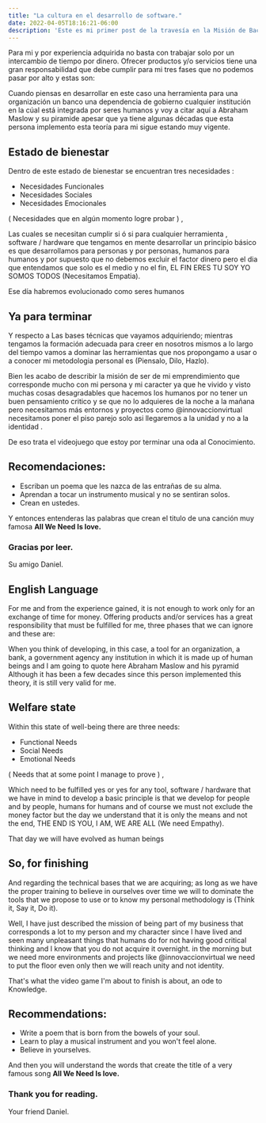 ```yaml
---
title: "La cultura en el desarrollo de software."
date: 2022-04-05T18:16:21-06:00
description: 'Este es mi primer post de la travesía en la Misión de Backend con Node JS de Launch X.'
---
```




Para mi y por experiencia adquirida no basta con trabajar solo por un intercambio de tiempo por dinero.
Ofrecer productos y/o servicios tiene una gran responsabilidad que debe cumplir para mi tres fases que no 
podemos pasar por alto y estas son:


Cuando piensas en desarrollar en este caso una herramienta para una organización un banco una dependencia de gobierno
cualquier institución en la cúal está integrada por seres humanos y voy a citar aquí a Abraham Maslow y su piramide 
apesar que ya tiene algunas décadas que esta persona implemento esta teoría para mi sigue estando muy vigente.

## Estado de bienestar

Dentro de este estado de bienestar se encuentran tres necesidades :

- Necesidades Funcionales
- Necesidades Sociales
- Necesidades Emocionales

( Necesidades que en algún momento logre probar ) ,

Las cuales se necesitan cumplir si ó si para cualquier herramienta , software / hardware que tengamos en mente desarrollar 
un principio básico es que desarrollamos para personas y por personas, humanos para humanos y por supuesto que no debemos excluir el factor dinero
pero el dia que entendamos que solo es el medio y no el fin, EL FIN ERES TU SOY YO SOMOS TODOS (Necesitamos Empatia). 

Ese día habremos evolucionado como seres humanos 

## Ya para terminar 

Y respecto a Las bases técnicas que vayamos adquiriendo; mientras tengamos la formación adecuada para creer en nosotros mismos a lo largo del tiempo vamos 
a dominar las herramientas que nos propongamo a usar o a conocer mi metodologia personal es (Piensalo, Dilo, Hazlo).

Bien les acabo de describir la misión de ser de mi emprendimiento que corresponde mucho con mi persona y mi caracter ya que he vivido y visto muchas cosas desagradables que hacemos los humanos por no tener un buen pensamiento critico y se que no lo adquieres de la noche a la mañana pero necesitamos más entornos y proyectos como @innovaccionvirtual necesitamos poner el piso parejo solo asi llegaremos a la unidad y no a la identidad .


De eso trata el videojuego que estoy por terminar una oda al Conocimiento.

## Recomendaciones:

- Escriban un poema que les nazca de las entrañas de su alma.
- Aprendan a tocar un instrumento musical y no se sentiran solos.
- Crean en ustedes.

Y entonces entenderas las palabras que crean el titulo de una canción muy famosa **All We Need Is love.**

### Gracias por leer.

Su amigo Daniel.

## English Language

For me and from the experience gained, it is not enough to work only for an exchange of time for money.
Offering products and/or services has a great responsibility that must be fulfilled for me, three phases that
we can ignore and these are:


When you think of developing, in this case, a tool for an organization, a bank, a government agency
any institution in which it is made up of human beings and I am going to quote here Abraham Maslow and his pyramid
Although it has been a few decades since this person implemented this theory, it is still very valid for me.

## Welfare state

Within this state of well-being there are three needs:

- Functional Needs
- Social Needs
- Emotional Needs

( Needs that at some point I manage to prove ) ,

Which need to be fulfilled yes or yes for any tool, software / hardware that we have in mind to develop
a basic principle is that we develop for people and by people, humans for humans and of course we must not exclude the money factor
but the day we understand that it is only the means and not the end, THE END IS YOU, I AM, WE ARE ALL (We need Empathy).

That day we will have evolved as human beings

## So, for finishing

And regarding the technical bases that we are acquiring; as long as we have the proper training to believe in ourselves over time we will
to dominate the tools that we propose to use or to know my personal methodology is (Think it, Say it, Do it).

Well, I have just described the mission of being part of my business that corresponds a lot to my person and my character since I have lived and seen many unpleasant things that humans do for not having good critical thinking and I know that you do not acquire it overnight. in the morning but we need more environments and projects like @innovaccionvirtual we need to put the floor even only then we will reach unity and not identity.


That's what the video game I'm about to finish is about, an ode to Knowledge.

## Recommendations:

- Write a poem that is born from the bowels of your soul.
- Learn to play a musical instrument and you won't feel alone.
- Believe in yourselves.

And then you will understand the words that create the title of a very famous song **All We Need Is love.**

### Thank you for reading.

Your friend Daniel.
